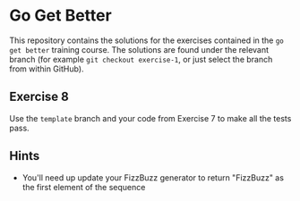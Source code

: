# Go Get Better

This repository contains the solutions for the exercises contained in the
`go get better` training course. The solutions are found under the relevant
branch (for example `git checkout exercise-1`, or just select the branch from
within GitHub).

## Exercise 8

Use the `template` branch and your code from Exercise 7 to make all the tests
pass.
      
## Hints

  * You'll need up update your FizzBuzz generator to return "FizzBuzz" as the
    first element of the sequence
